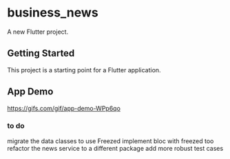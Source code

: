 # business_news

A new Flutter project.

## Getting Started

This project is a starting point for a Flutter application.

## App Demo

https://gifs.com/gif/app-demo-WPp6qo

### to do

migrate the data classes to use Freezed
implement bloc with freezed too
refactor the news service to a different package
add more robust test cases
